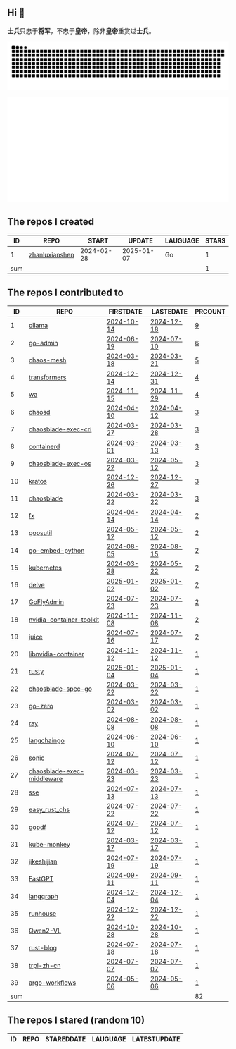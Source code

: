 ## Hi 👋 

**士兵**只忠于**将军**，不忠于**皇帝**，除非**皇帝**重赏过**士兵**。

![github contribution grid snake animation](https://github.com/zhanluxianshen/zhanluxianshen/blob/output/github-contribution-grid-snake.svg)

![Metrics](https://github.com/zhanluxianshen/zhanluxianshen/blob/master/github-metrics.svg)

<!--START_SECTION:my_github-->
## The repos I created
| ID  |                                REPO                                |   START    |   UPDATE   | LAUGUAGE | STARS |
|-----|--------------------------------------------------------------------|------------|------------|----------|-------|
|   1 | [zhanluxianshen](https://github.com/zhanluxianshen/zhanluxianshen) | 2024-02-28 | 2025-01-07 | Go       |     1 |
| sum |                                                                    |            |            |          |     1 |

## The repos I contributed to
| ID  |                                           REPO                                            |                                     FIRSTDATE                                     |                                     LASTEDATE                                     |                                                 PRCOUNT                                                  |
|-----|-------------------------------------------------------------------------------------------|-----------------------------------------------------------------------------------|-----------------------------------------------------------------------------------|----------------------------------------------------------------------------------------------------------|
|   1 | [ollama](https://github.com/ollama/ollama)                                                | [2024-10-14](https://github.com/ollama/ollama/pull/7204)                          | [2024-12-18](https://github.com/ollama/ollama/pull/8163)                          | [9](https://github.com/ollama/ollama/pulls?q=is%3Apr+author%3Azhanluxianshen)                            |
|   2 | [go-admin](https://github.com/go-admin-team/go-admin)                                     | [2024-06-19](https://github.com/go-admin-team/go-admin/pull/796)                  | [2024-07-10](https://github.com/go-admin-team/go-admin/pull/803)                  | [6](https://github.com/go-admin-team/go-admin/pulls?q=is%3Apr+author%3Azhanluxianshen)                   |
|   3 | [chaos-mesh](https://github.com/chaos-mesh/chaos-mesh)                                    | [2024-03-18](https://github.com/chaos-mesh/chaos-mesh/pull/4373)                  | [2024-03-21](https://github.com/chaos-mesh/chaos-mesh/pull/4380)                  | [5](https://github.com/chaos-mesh/chaos-mesh/pulls?q=is%3Apr+author%3Azhanluxianshen)                    |
|   4 | [transformers](https://github.com/huggingface/transformers)                               | [2024-12-14](https://github.com/huggingface/transformers/pull/35272)              | [2024-12-31](https://github.com/huggingface/transformers/pull/35465)              | [4](https://github.com/huggingface/transformers/pulls?q=is%3Apr+author%3Azhanluxianshen)                 |
|   5 | [wa](https://github.com/wa-lang/wa)                                                       | [2024-11-15](https://github.com/wa-lang/wa/pull/57)                               | [2024-11-29](https://github.com/wa-lang/wa/pull/60)                               | [4](https://github.com/wa-lang/wa/pulls?q=is%3Apr+author%3Azhanluxianshen)                               |
|   6 | [chaosd](https://github.com/chaos-mesh/chaosd)                                            | [2024-04-10](https://github.com/chaos-mesh/chaosd/pull/263)                       | [2024-04-12](https://github.com/chaos-mesh/chaosd/pull/264)                       | [3](https://github.com/chaos-mesh/chaosd/pulls?q=is%3Apr+author%3Azhanluxianshen)                        |
|   7 | [chaosblade-exec-cri](https://github.com/chaosblade-io/chaosblade-exec-cri)               | [2024-03-27](https://github.com/chaosblade-io/chaosblade-exec-cri/pull/16)        | [2024-03-28](https://github.com/chaosblade-io/chaosblade-exec-cri/pull/17)        | [3](https://github.com/chaosblade-io/chaosblade-exec-cri/pulls?q=is%3Apr+author%3Azhanluxianshen)        |
|   8 | [containerd](https://github.com/containerd/containerd)                                    | [2024-03-01](https://github.com/containerd/containerd/pull/9906)                  | [2024-03-13](https://github.com/containerd/containerd/pull/9961)                  | [3](https://github.com/containerd/containerd/pulls?q=is%3Apr+author%3Azhanluxianshen)                    |
|   9 | [chaosblade-exec-os](https://github.com/chaosblade-io/chaosblade-exec-os)                 | [2024-03-22](https://github.com/chaosblade-io/chaosblade-exec-os/pull/170)        | [2024-05-12](https://github.com/chaosblade-io/chaosblade-exec-os/pull/172)        | [3](https://github.com/chaosblade-io/chaosblade-exec-os/pulls?q=is%3Apr+author%3Azhanluxianshen)         |
|  10 | [kratos](https://github.com/go-kratos/kratos)                                             | [2024-12-26](https://github.com/go-kratos/kratos/pull/3507)                       | [2024-12-27](https://github.com/go-kratos/kratos/pull/3508)                       | [3](https://github.com/go-kratos/kratos/pulls?q=is%3Apr+author%3Azhanluxianshen)                         |
|  11 | [chaosblade](https://github.com/chaosblade-io/chaosblade)                                 | [2024-03-22](https://github.com/chaosblade-io/chaosblade/pull/1019)               | [2024-03-22](https://github.com/chaosblade-io/chaosblade/pull/1019)               | [3](https://github.com/chaosblade-io/chaosblade/pulls?q=is%3Apr+author%3Azhanluxianshen)                 |
|  12 | [fx](https://github.com/uber-go/fx)                                                       | [2024-04-14](https://github.com/uber-go/fx/pull/1189)                             | [2024-04-14](https://github.com/uber-go/fx/pull/1189)                             | [2](https://github.com/uber-go/fx/pulls?q=is%3Apr+author%3Azhanluxianshen)                               |
|  13 | [gopsutil](https://github.com/shirou/gopsutil)                                            | [2024-05-12](https://github.com/shirou/gopsutil/pull/1647)                        | [2024-05-12](https://github.com/shirou/gopsutil/pull/1647)                        | [2](https://github.com/shirou/gopsutil/pulls?q=is%3Apr+author%3Azhanluxianshen)                          |
|  14 | [go-embed-python](https://github.com/kluctl/go-embed-python)                              | [2024-08-05](https://github.com/kluctl/go-embed-python/pull/46)                   | [2024-08-15](https://github.com/kluctl/go-embed-python/pull/47)                   | [2](https://github.com/kluctl/go-embed-python/pulls?q=is%3Apr+author%3Azhanluxianshen)                   |
|  15 | [kubernetes](https://github.com/kubernetes/kubernetes)                                    | [2024-03-28](https://github.com/kubernetes/kubernetes/pull/124103)                | [2024-05-22](https://github.com/kubernetes/kubernetes/pull/125047)                | [2](https://github.com/kubernetes/kubernetes/pulls?q=is%3Apr+author%3Azhanluxianshen)                    |
|  16 | [delve](https://github.com/go-delve/delve)                                                | [2025-01-02](https://github.com/go-delve/delve/pull/3897)                         | [2025-01-02](https://github.com/go-delve/delve/pull/3897)                         | [2](https://github.com/go-delve/delve/pulls?q=is%3Apr+author%3Azhanluxianshen)                           |
|  17 | [GoFlyAdmin](https://github.com/huanglishi/GoFlyAdmin)                                    | [2024-07-23](https://github.com/huanglishi/GoFlyAdmin/pull/11)                    | [2024-07-23](https://github.com/huanglishi/GoFlyAdmin/pull/11)                    | [2](https://github.com/huanglishi/GoFlyAdmin/pulls?q=is%3Apr+author%3Azhanluxianshen)                    |
|  18 | [nvidia-container-toolkit](https://github.com/NVIDIA/nvidia-container-toolkit)            | [2024-11-08](https://github.com/NVIDIA/nvidia-container-toolkit/pull/782)         | [2024-11-08](https://github.com/NVIDIA/nvidia-container-toolkit/pull/782)         | [2](https://github.com/NVIDIA/nvidia-container-toolkit/pulls?q=is%3Apr+author%3Azhanluxianshen)          |
|  19 | [juice](https://github.com/go-juicedev/juice)                                             | [2024-07-16](https://github.com/go-juicedev/juice/pull/305)                       | [2024-07-17](https://github.com/go-juicedev/juice/pull/306)                       | [2](https://github.com/go-juicedev/juice/pulls?q=is%3Apr+author%3Azhanluxianshen)                        |
|  20 | [libnvidia-container](https://github.com/NVIDIA/libnvidia-container)                      | [2024-11-12](https://github.com/NVIDIA/libnvidia-container/pull/289)              | [2024-11-12](https://github.com/NVIDIA/libnvidia-container/pull/289)              | [1](https://github.com/NVIDIA/libnvidia-container/pulls?q=is%3Apr+author%3Azhanluxianshen)               |
|  21 | [rusty](https://github.com/PLC-lang/rusty)                                                | [2025-01-04](https://github.com/PLC-lang/rusty/pull/1381)                         | [2025-01-04](https://github.com/PLC-lang/rusty/pull/1381)                         | [1](https://github.com/PLC-lang/rusty/pulls?q=is%3Apr+author%3Azhanluxianshen)                           |
|  22 | [chaosblade-spec-go](https://github.com/chaosblade-io/chaosblade-spec-go)                 | [2024-03-22](https://github.com/chaosblade-io/chaosblade-spec-go/pull/56)         | [2024-03-22](https://github.com/chaosblade-io/chaosblade-spec-go/pull/56)         | [1](https://github.com/chaosblade-io/chaosblade-spec-go/pulls?q=is%3Apr+author%3Azhanluxianshen)         |
|  23 | [go-zero](https://github.com/zeromicro/go-zero)                                           | [2024-03-02](https://github.com/zeromicro/go-zero/pull/3955)                      | [2024-03-02](https://github.com/zeromicro/go-zero/pull/3955)                      | [1](https://github.com/zeromicro/go-zero/pulls?q=is%3Apr+author%3Azhanluxianshen)                        |
|  24 | [ray](https://github.com/ray-project/ray)                                                 | [2024-08-08](https://github.com/ray-project/ray/pull/47037)                       | [2024-08-08](https://github.com/ray-project/ray/pull/47037)                       | [1](https://github.com/ray-project/ray/pulls?q=is%3Apr+author%3Azhanluxianshen)                          |
|  25 | [langchaingo](https://github.com/tmc/langchaingo)                                         | [2024-06-10](https://github.com/tmc/langchaingo/pull/874)                         | [2024-06-10](https://github.com/tmc/langchaingo/pull/874)                         | [1](https://github.com/tmc/langchaingo/pulls?q=is%3Apr+author%3Azhanluxianshen)                          |
|  26 | [sonic](https://github.com/bytedance/sonic)                                               | [2024-07-12](https://github.com/bytedance/sonic/pull/672)                         | [2024-07-12](https://github.com/bytedance/sonic/pull/672)                         | [1](https://github.com/bytedance/sonic/pulls?q=is%3Apr+author%3Azhanluxianshen)                          |
|  27 | [chaosblade-exec-middleware](https://github.com/chaosblade-io/chaosblade-exec-middleware) | [2024-03-23](https://github.com/chaosblade-io/chaosblade-exec-middleware/pull/12) | [2024-03-23](https://github.com/chaosblade-io/chaosblade-exec-middleware/pull/12) | [1](https://github.com/chaosblade-io/chaosblade-exec-middleware/pulls?q=is%3Apr+author%3Azhanluxianshen) |
|  28 | [sse](https://github.com/gin-contrib/sse)                                                 | [2024-07-13](https://github.com/gin-contrib/sse/pull/41)                          | [2024-07-13](https://github.com/gin-contrib/sse/pull/41)                          | [1](https://github.com/gin-contrib/sse/pulls?q=is%3Apr+author%3Azhanluxianshen)                          |
|  29 | [easy_rust_chs](https://github.com/kumakichi/easy_rust_chs)                               | [2024-07-22](https://github.com/kumakichi/easy_rust_chs/pull/2)                   | [2024-07-22](https://github.com/kumakichi/easy_rust_chs/pull/2)                   | [1](https://github.com/kumakichi/easy_rust_chs/pulls?q=is%3Apr+author%3Azhanluxianshen)                  |
|  30 | [gopdf](https://github.com/tiechui1994/gopdf)                                             | [2024-07-12](https://github.com/tiechui1994/gopdf/pull/40)                        | [2024-07-12](https://github.com/tiechui1994/gopdf/pull/40)                        | [1](https://github.com/tiechui1994/gopdf/pulls?q=is%3Apr+author%3Azhanluxianshen)                        |
|  31 | [kube-monkey](https://github.com/asobti/kube-monkey)                                      | [2024-03-17](https://github.com/asobti/kube-monkey/pull/262)                      | [2024-03-17](https://github.com/asobti/kube-monkey/pull/262)                      | [1](https://github.com/asobti/kube-monkey/pulls?q=is%3Apr+author%3Azhanluxianshen)                       |
|  32 | [jikeshijian](https://github.com/miketang84/jikeshijian)                                  | [2024-07-19](https://github.com/miketang84/jikeshijian/pull/2)                    | [2024-07-19](https://github.com/miketang84/jikeshijian/pull/2)                    | [1](https://github.com/miketang84/jikeshijian/pulls?q=is%3Apr+author%3Azhanluxianshen)                   |
|  33 | [FastGPT](https://github.com/labring/FastGPT)                                             | [2024-09-11](https://github.com/labring/FastGPT/pull/2674)                        | [2024-09-11](https://github.com/labring/FastGPT/pull/2674)                        | [1](https://github.com/labring/FastGPT/pulls?q=is%3Apr+author%3Azhanluxianshen)                          |
|  34 | [langgraph](https://github.com/langchain-ai/langgraph)                                    | [2024-12-04](https://github.com/langchain-ai/langgraph/pull/2621)                 | [2024-12-04](https://github.com/langchain-ai/langgraph/pull/2621)                 | [1](https://github.com/langchain-ai/langgraph/pulls?q=is%3Apr+author%3Azhanluxianshen)                   |
|  35 | [runhouse](https://github.com/run-house/runhouse)                                         | [2024-12-22](https://github.com/run-house/runhouse/pull/1616)                     | [2024-12-22](https://github.com/run-house/runhouse/pull/1616)                     | [1](https://github.com/run-house/runhouse/pulls?q=is%3Apr+author%3Azhanluxianshen)                       |
|  36 | [Qwen2-VL](https://github.com/QwenLM/Qwen2-VL)                                            | [2024-10-28](https://github.com/QwenLM/Qwen2-VL/pull/490)                         | [2024-10-28](https://github.com/QwenLM/Qwen2-VL/pull/490)                         | [1](https://github.com/QwenLM/Qwen2-VL/pulls?q=is%3Apr+author%3Azhanluxianshen)                          |
|  37 | [rust-blog](https://github.com/pretzelhammer/rust-blog)                                   | [2024-07-18](https://github.com/pretzelhammer/rust-blog/pull/78)                  | [2024-07-18](https://github.com/pretzelhammer/rust-blog/pull/78)                  | [1](https://github.com/pretzelhammer/rust-blog/pulls?q=is%3Apr+author%3Azhanluxianshen)                  |
|  38 | [trpl-zh-cn](https://github.com/KaiserY/trpl-zh-cn)                                       | [2024-07-07](https://github.com/KaiserY/trpl-zh-cn/pull/798)                      | [2024-07-07](https://github.com/KaiserY/trpl-zh-cn/pull/798)                      | [1](https://github.com/KaiserY/trpl-zh-cn/pulls?q=is%3Apr+author%3Azhanluxianshen)                       |
|  39 | [argo-workflows](https://github.com/argoproj/argo-workflows)                              | [2024-05-06](https://github.com/argoproj/argo-workflows/pull/13013)               | [2024-05-06](https://github.com/argoproj/argo-workflows/pull/13013)               | [1](https://github.com/argoproj/argo-workflows/pulls?q=is%3Apr+author%3Azhanluxianshen)                  |
| sum |                                                                                           |                                                                                   |                                                                                   |                                                                                                       82 |

## The repos I stared (random 10)
| ID | REPO | STAREDDATE | LAUGUAGE | LATESTUPDATE |
|----|------|------------|----------|--------------|

<!--END_SECTION:my_github-->


